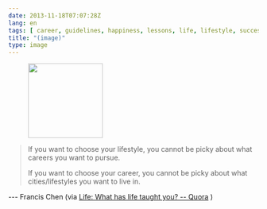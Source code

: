 ```yaml
---
date: 2013-11-18T07:07:28Z
lang: en
tags: [ career, guidelines, happiness, lessons, life, lifestyle, success ]
title: "(image)"
type: image
---
```


<figure>
<a
href="https://hugo.ferreira.cc/if-you-want-to-choose-your-lifestyle-you-cannot/attachment/317/"
rel="attachment"><img
src="/wp-content/uploads/2013/11/tumblr_mwh3e0jkX91qz82meo1_400-150x150.jpg"
width="150" height="150" /></a></figure>

> If you want to choose your lifestyle, you cannot be picky about what
> careers you want to pursue.
>
> If you want to choose your career, you cannot be picky about what
> cities/lifestyles you want to live in.

--- Francis Chen (via [Life: What has life taught you? --
Quora](http://www.quora.com/Life/What-has-life-taught-you) )

